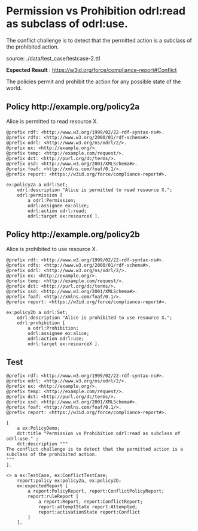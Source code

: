 # Permission vs Prohibition odrl:read as subclass of odrl:use.

 The conflict challenge is to detect that the permitted action is a subclass of the prohibited action. 

source: ./data/test_case/testcase-2.ttl

**Expected Result** : https://w3id.org/force/compliance-report#Conflict

The policies permit and prohibit the action for any possible state of the world.

<h2>Policy <span>http://example.org/policy2a</span></h2>

Alice is permitted to read resource X.

```
@prefix rdf: <http://www.w3.org/1999/02/22-rdf-syntax-ns#>.
@prefix rdfs: <http://www.w3.org/2000/01/rdf-schema#>.
@prefix odrl: <http://www.w3.org/ns/odrl/2/>.
@prefix ex: <http://example.org/>.
@prefix temp: <http://example.com/request/>.
@prefix dct: <http://purl.org/dc/terms/>.
@prefix xsd: <http://www.w3.org/2001/XMLSchema#>.
@prefix foaf: <http://xmlns.com/foaf/0.1/>.
@prefix report: <https://w3id.org/force/compliance-report#>.

ex:policy2a a odrl:Set;
    odrl:description "Alice is permitted to read resource X.";
    odrl:permission [
        a odrl:Permission;
        odrl:assignee ex:alice;
        odrl:action odrl:read;
        odrl:target ex:resourceX ].
```

<h2>Policy <span>http://example.org/policy2b</span></h2>

Alice is prohibited to use resource X.

```
@prefix rdf: <http://www.w3.org/1999/02/22-rdf-syntax-ns#>.
@prefix rdfs: <http://www.w3.org/2000/01/rdf-schema#>.
@prefix odrl: <http://www.w3.org/ns/odrl/2/>.
@prefix ex: <http://example.org/>.
@prefix temp: <http://example.com/request/>.
@prefix dct: <http://purl.org/dc/terms/>.
@prefix xsd: <http://www.w3.org/2001/XMLSchema#>.
@prefix foaf: <http://xmlns.com/foaf/0.1/>.
@prefix report: <https://w3id.org/force/compliance-report#>.

ex:policy2b a odrl:Set;
    odrl:description "Alice is prohibited to use resource X.";
    odrl:prohibition [
        a odrl:Prohibition;
        odrl:assignee ex:alice;
        odrl:action odrl:use;
        odrl:target ex:resourceX ].
```

## Test

```
@prefix rdf: <http://www.w3.org/1999/02/22-rdf-syntax-ns#>.
@prefix odrl: <http://www.w3.org/ns/odrl/2/>.
@prefix ex: <http://example.org/>.
@prefix temp: <http://example.com/request/>.
@prefix dct: <http://purl.org/dc/terms/>.
@prefix xsd: <http://www.w3.org/2001/XMLSchema#>.
@prefix foaf: <http://xmlns.com/foaf/0.1/>.
@prefix report: <https://w3id.org/force/compliance-report#>.

[ 
    a ex:PolicyDemo;
    dct:title "Permission vs Prohibition odrl:read as subclass of odrl:use." ;
    dct:description """
The conflict challenge is to detect that the permitted action is a
subclass of the prohibited action.
"""
].
    
<> a ex:TestCase, ex:ConflictTestCase;
    report:policy ex:policy2a, ex:policy2b;
    ex:expectedReport [
        a report:PolicyReport, report:ConflictPolicyReport;
        report:ruleReport [
            a report:Report, report:ConflictReport;
            report:attemptState report:Attempted;
            report:activationState report:Conflict
        ]
    ].

```
